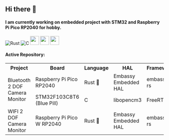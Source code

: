 ## Hi there 👋
#### I am currently working on embedded project with STM32 and Raspberry Pi Pico RP2040 for hobby. 
![Rust](https://img.shields.io/badge/rust-%23000000.svg?style=for-the-badge&logo=rust&logoColor=white)
![C](https://img.shields.io/badge/c-%2300599C.svg?style=for-the-badge&logo=c&logoColor=white)
<img src ="https://user-images.githubusercontent.com/32474027/105848287-1c024f00-6022-11eb-8a6f-6bdae761b44d.jpg" height=28)>
<img src ="https://substackcdn.com/image/fetch/f_auto,q_auto:good,fl_progressive:steep/https%3A%2F%2Fbucketeer-e05bbc84-baa3-437e-9518-adb32be77984.s3.amazonaws.com%2Fpublic%2Fimages%2F8b0afbee-2dcd-4ab4-8cb9-659a0fabc755_359x198.png" height=28)>
<img src ="https://m.media-amazon.com/images/S/abs-image-upload-na/d/AmazonStores/A1F83G8C2ARO7P/4087e55f2f303ebc54d6fa96c58fe3cc.w980.h290._CR0%2C47%2C980%2C196_SX980_.jpg" height=28)>

<!---
<br><br><img src="https://github-readme-stats.vercel.app/api/top-langs/?username=tutla53&layout=compact&theme=github_dark&hide=Makefile,CMake,RPC&size_weight=0.5&count_weight=0.5" align="center"/>
-->

#### Active Repository:
<table>
<tr> 
  <th> Project </th> 
  <th> Board</th> 
  <th> Language</th> 
  <th> HAL</th> 
  <th> Framework</th> 
  <th> Repository</th> 
</tr>
<tr> 
  <td rowspan = "2"> Bluetooth 2 DOF Camera Monitor </td> 
  <td> Raspberry Pi Pico RP2040 </td>
  <td> Rust 🦀           </td>
  <td> Embassy Embedded HAL  </td>
  <td> embassy-rs   </td> 
  <td rowspan="2"> <a href= https://github.com/tutla53/camera-monitor-robot>camera-monitor-robot</a>   </td>
</tr>
<tr>
  <td> STM32F103C8T6 (Blue Pill) </td> 
  <td> C         </td> 
  <td> libopencm3   </td> 
  <td> FreeRTOS </td> 
  </tr>
<tr> 
  <td> WIFI 2 DOF Camera Monitor     </td> 
  <td> Raspberry Pi Pico W RP2040 </td> 
  <td> Rust 🦀           </td>
  <td> Embassy Embedded HAL  </td>
  <td> embassy-rs   </td> 
  <td> <a href="https://github.com/tutla53/pico-w-tcp">pico-w-tcp</a>   </td> 
</tr>
</table>

<!---
<table>
<tr> <th> Board                                   </th> <th> Language    </th> <th> HAL                    </th> <th> Framework  </th> <th> Template Repository           </th> </tr>
<tr> <td> STM32F103C8T6 (Blue Pill)               </td> <td> C           </td> <td> libopencm3             </td> <td> FreeRTOS   </td> <td> <a href="https://github.com/tutla53/stm32f1-c-template">stm32f1-c-template</a>   </td> </tr>
<tr> <td rowspan = "2"> Raspberry Pi Pico RP2040  </td> <td> C           </td> <td> Raspberry Pi Pico SDK  </td> <td> FreeRTOS   </td> <td> <a href=https://github.com/tutla53/rp2040>rp2040-c</a>   </td></tr>
<tr>                                               <td> Rust 🦀         </td> <td> Embassy Embedded HAL   </td> <td> embassy-rs </td> <td> <a href="https://github.com/tutla53/rp2040-rust">rp2040-rust</a>   </td></tr>
</table>


#### Current Project:

- [Bluetooth 2 DOF Camera Monitor](https://github.com/tutla53/camera-monitor-robot) &#8594; Raspberry Pi Pico RP2040 & STM32F103C8T6 Blue Pill (ongoing)
- [Wireless 2 DOF Camera Monitor](https://github.com/tutla53/pico-w-tcp.git) &#8594; Raspberry Pi Pico W RP2040 via TCP Server (ongoing)
-->
